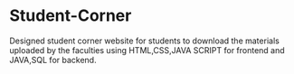 # Student-Corner
Designed  student corner website for students to download the materials uploaded by the faculties using HTML,CSS,JAVA SCRIPT for frontend and JAVA,SQL for backend.
